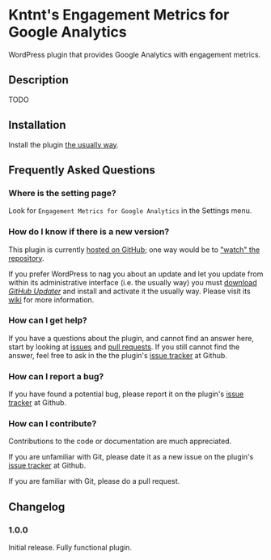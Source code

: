 # Kntnt's Engagement Metrics for Google Analytics

WordPress plugin that provides Google Analytics with engagement metrics.

## Description

TODO  

## Installation

Install the plugin [the usually way](https://codex.wordpress.org/Managing_Plugins#Installing_Plugins).

## Frequently Asked Questions

### Where is the setting page?

Look for `Engagement Metrics for Google Analytics` in the Settings menu.

### How do I know if there is a new version?

This plugin is currently [hosted on GitHub](https://github.com/Kntnt/kntnt-ga-engagement-metrics); one way would be to ["watch" the repository](https://help.github.com/articles/watching-and-unwatching-repositories/).

If you prefer WordPress to nag you about an update and let you update from within its administrative interface (i.e. the usually way) you must [download *GitHub Updater*](https://github.com/afragen/github-updater/archive/develop.zip) and install and activate it the usually way. Please visit its [wiki](https://github.com/afragen/github-updater/wiki) for more information. 

### How can I get help?

If you have a questions about the plugin, and cannot find an answer here, start by looking at [issues](https://github.com/Kntnt/kntnt-ga-engagement-metrics/issues) and [pull requests](https://github.com/Kntnt/kntnt-ga-engagement-metrics/pulls). If you still cannot find the answer, feel free to ask in the the plugin's [issue tracker](https://github.com/Kntnt/kntnt-ga-engagement-metrics/issues) at Github.

### How can I report a bug?

If you have found a potential bug, please report it on the plugin's [issue tracker](https://github.com/Kntnt/kntnt-ga-engagement-metrics/issues) at Github.

### How can I contribute?

Contributions to the code or documentation are much appreciated.

If you are unfamiliar with Git, please date it as a new issue on the plugin's [issue tracker](https://github.com/Kntnt/kntnt-ga-engagement-metrics/issues) at Github.

If you are familiar with Git, please do a pull request.

## Changelog

### 1.0.0

Initial release. Fully functional plugin.
